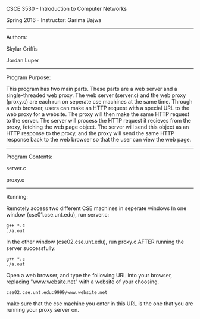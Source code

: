 
CSCE 3530 - Introduction to Computer Networks

Spring 2016 - Instructor: Garima Bajwa

-----------------------------------------------------------------------------------


Authors:

Skylar Griffis

Jordan Luper

-----------------------------------------------------------------------------------


Program Purpose:

This program has two main parts. These parts are a 
web server and a single-threaded web proxy. The web server (server.c)
and the web proxy (proxy.c) are each run on seperate cse machines at the
same time. Through a web browser, users can make an HTTP request with a 
special URL to the web proxy for a website. The proxy will then make the
same HTTP request to the server. The server will process the HTTP request
it recieves from the proxy, fetching the web page object. The server will
send this object as an HTTP response to the proxy, and the proxy will
send the same HTTP response back to the web browser so that the user can
view the web page.


-----------------------------------------------------------------------------------

Program Contents:

server.c

proxy.c



-----------------------------------------------------------------------------------

Running:

Remotely access two different CSE machines in seperate windows
In one window (cse01.cse.unt.edu), run server.c:

	g++ *.c
	./a.out
	
In the other window (cse02.cse.unt.edu), run proxy.c 
AFTER running the server successfully:

	g++ *.c
	./a.out
	
Open a web browser, and type the following URL into your browser,
replacing "www.website.net" with a website of your choosing.

	cse02.cse.unt.edu:9999/www.website.net
	
make sure that the cse machine you enter in this URL is the one
that you are running your proxy server on.

